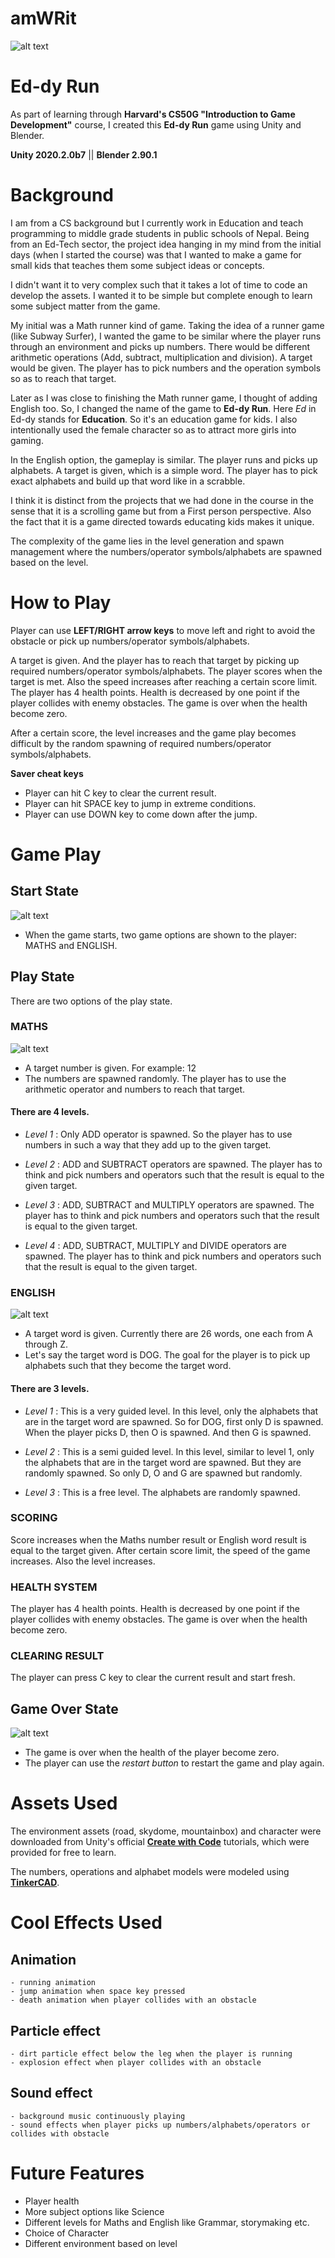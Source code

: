 # amWRit

![alt text](https://github.com/me50/amWRit/blob/games50/assignments/2020/x/final/game_screenshots/game_english.PNG "Ed-dy Run | amWRit")

# Ed-dy Run

As part of learning through __Harvard's CS50G "Introduction to Game Development"__ course, I created this __Ed-dy Run__ game using Unity and Blender.

__Unity 2020.2.0b7__ || __Blender 2.90.1__

# Background
I am from a CS background but I currently work in Education and teach programming to middle grade students in public schools of Nepal. Being from an Ed-Tech sector, the project idea hanging in my mind from the initial days (when I started the course) was that I wanted to make a game for small kids that teaches them some subject ideas or concepts. 

I didn't want it to very complex such that it takes a lot of time to code an develop the assets. I wanted it to be simple but complete enough to learn some subject matter from the game.

My initial was a Math runner kind of game. Taking the idea of a runner game (like Subway Surfer), I wanted the game to be similar where the player runs through an environment and picks up numbers. There would be different arithmetic operations (Add, subtract, multiplication and division). A target would be given. The player has to pick numbers and the operation symbols so as to reach that target. 

Later as I was close to finishing the Math runner game, I thought of adding English too. So, I changed the name of the game to __Ed-dy Run__. Here _Ed_ in Ed-dy stands for __Education__. So it's an education game for kids. I also intentionally used the female character so as to attract more girls into gaming. 

In the English option, the gameplay is similar. The player runs and picks up alphabets. A target is given, which is a simple word. The player has to pick exact alphabets and build up that word like in a scrabble. 

I think it is distinct from the projects that we had done in the course in the sense that it is a scrolling game but from a First person perspective. Also the fact that it is a game directed towards educating kids makes it unique. 

The complexity of the game lies in the level generation and spawn management where the numbers/operator symbols/alphabets are spawned based on the level. 

# How to Play
Player can use __LEFT/RIGHT arrow keys__ to move left and right to avoid the obstacle or pick up numbers/operator symbols/alphabets.

A target is given. And the player has to reach that target by picking up required numbers/operator symbols/alphabets. 
The player scores when the target is met. Also the speed increases after reaching a certain score limit.
The player has 4 health points. Health is decreased by one point if the player collides with enemy obstacles. The game is over when the health become zero.

After a certain score, the level increases and the game play becomes difficult by the random spawning of required numbers/operator symbols/alphabets.

__Saver cheat keys__
- Player can hit C key to clear the current result.
- Player can hit SPACE key to jump in extreme conditions.
- Player can use DOWN key to come down after the jump.

# Game Play
## __Start State__
![alt text](https://github.com/me50/amWRit/blob/games50/assignments/2020/x/final/game_screenshots/start.PNG "Start State")
- When the game starts, two game options are shown to the player: MATHS and ENGLISH.

## __Play State__
There are two options of the play state.
### __MATHS__
![alt text](https://github.com/me50/amWRit/blob/games50/assignments/2020/x/final/game_screenshots/game_maths.PNG "Maths Game State")
- A target number is given. For example: 12 
- The numbers are spawned randomly. The player has to use the arithmetic operator and numbers to reach that target.

#### There are 4 levels.
- _Level 1_ :
Only ADD operator is spawned. So the player has to use numbers in such a way that they add up to the given target.

- _Level 2_ :
ADD and SUBTRACT operators are spawned. The player has to think and pick numbers and operators such that the result is equal to the given target.

- _Level 3_ :
ADD, SUBTRACT and MULTIPLY operators are spawned. The player has to think and pick numbers and operators such that the result is equal to the given target.

- _Level 4_ :
ADD, SUBTRACT, MULTIPLY and DIVIDE operators are spawned. The player has to think and pick numbers and operators such that the result is equal to the given target.


### __ENGLISH__
![alt text](https://github.com/me50/amWRit/blob/games50/assignments/2020/x/final/game_screenshots/game_english.PNG "English Game State")
- A target word is given. Currently there are 26 words, one each from A through Z. 
- Let's say the target word is DOG. The goal for the player is to pick up alphabets such that they become the target word.

#### There are 3 levels.
- _Level 1_ : 
This is a very guided level. In this level, only the alphabets that are in the target word are spawned. So for DOG, first only D is spawned. When the player picks D, then O is spawned. And then G is spawned. 

- _Level 2_ :
This is a semi guided level. In this level, similar to level 1, only the alphabets that are in the target word are spawned. But they are randomly spawned. So only D, O and G are spawned but randomly. 

- _Level 3_ :
This is a free level. The alphabets are randomly spawned.


### SCORING
Score increases when the Maths number result or English word result is equal to the target given. 
After certain score limit, the speed of the game increases. Also the level increases.

### HEALTH SYSTEM
The player has 4 health points. 
Health is decreased by one point if the player collides with enemy obstacles. 
The game is over when the health become zero.

### CLEARING RESULT
The player can press C key to clear the current result and start fresh. 

## __Game Over State__
![alt text](https://github.com/me50/amWRit/blob/games50/assignments/2020/x/final/game_screenshots/game_over.PNG "Game Over State")
- The game is over when the health of the player become zero.
- The player can use the _restart button_ to restart the game and play again.

# Assets Used
The environment assets (road, skydome, mountainbox) and character were downloaded from Unity's official [__Create with Code__](https://learn.unity.com/course/create-with-code) tutorials, which were provided for free to learn.

The numbers, operations and alphabet models were modeled using [__TinkerCAD__](https://www.tinkercad.com "TinkerCAD").

# Cool Effects Used
## Animation
	- running animation
	- jump animation when space key pressed
	- death animation when player collides with an obstacle

## Particle effect
	- dirt particle effect below the leg when the player is running
	- explosion effect when player collides with an obstacle

## Sound effect
	- background music continuously playing
	- sound effects when player picks up numbers/alphabets/operators or collides with obstacle

# Future Features
- Player health
- More subject options like Science
- Different levels for Maths and English like Grammar, storymaking etc.
- Choice of Character
- Different environment based on level
